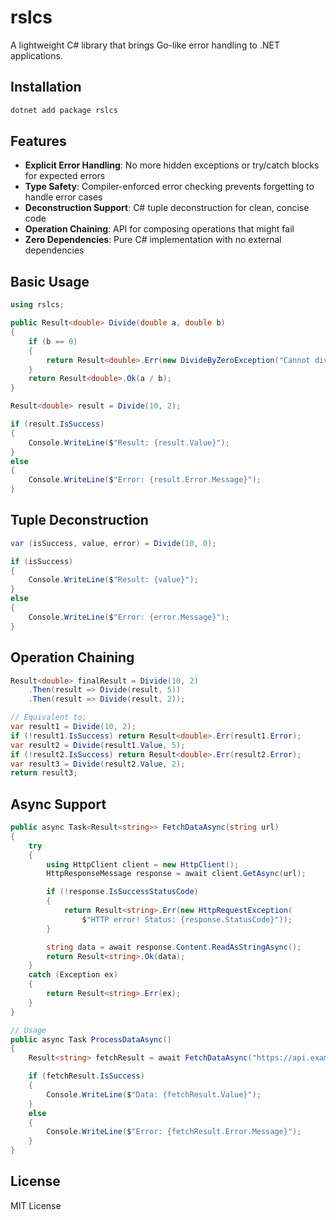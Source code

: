 ﻿# rslcs

A lightweight C# library that brings Go-like error handling to .NET applications.

## Installation

```bash
dotnet add package rslcs
```

## Features

- **Explicit Error Handling**: No more hidden exceptions or try/catch blocks for expected errors
- **Type Safety**: Compiler-enforced error checking prevents forgetting to handle error cases
- **Deconstruction Support**: C# tuple deconstruction for clean, concise code
- **Operation Chaining**: API for composing operations that might fail
- **Zero Dependencies**: Pure C# implementation with no external dependencies

## Basic Usage

```csharp
using rslcs;

public Result<double> Divide(double a, double b)
{
    if (b == 0)
    {
        return Result<double>.Err(new DivideByZeroException("Cannot divide by zero"));
    }
    return Result<double>.Ok(a / b);
}

Result<double> result = Divide(10, 2);

if (result.IsSuccess)
{
    Console.WriteLine($"Result: {result.Value}");
}
else
{
    Console.WriteLine($"Error: {result.Error.Message}");
}
```

## Tuple Deconstruction

```csharp
var (isSuccess, value, error) = Divide(10, 0);

if (isSuccess)
{
    Console.WriteLine($"Result: {value}");
}
else
{
    Console.WriteLine($"Error: {error.Message}");
}
```

## Operation Chaining

```csharp
Result<double> finalResult = Divide(10, 2)
    .Then(result => Divide(result, 5))
    .Then(result => Divide(result, 2));

// Equivalent to:
var result1 = Divide(10, 2);
if (!result1.IsSuccess) return Result<double>.Err(result1.Error);
var result2 = Divide(result1.Value, 5);
if (!result2.IsSuccess) return Result<double>.Err(result2.Error);
var result3 = Divide(result2.Value, 2);
return result3;
```

## Async Support

```csharp
public async Task<Result<string>> FetchDataAsync(string url)
{
    try
    {
        using HttpClient client = new HttpClient();
        HttpResponseMessage response = await client.GetAsync(url);

        if (!response.IsSuccessStatusCode)
        {
            return Result<string>.Err(new HttpRequestException(
                $"HTTP error! Status: {response.StatusCode}"));
        }

        string data = await response.Content.ReadAsStringAsync();
        return Result<string>.Ok(data);
    }
    catch (Exception ex)
    {
        return Result<string>.Err(ex);
    }
}

// Usage
public async Task ProcessDataAsync()
{
    Result<string> fetchResult = await FetchDataAsync("https://api.example.com/data");

    if (fetchResult.IsSuccess)
    {
        Console.WriteLine($"Data: {fetchResult.Value}");
    }
    else
    {
        Console.WriteLine($"Error: {fetchResult.Error.Message}");
    }
}
```

## License

MIT License